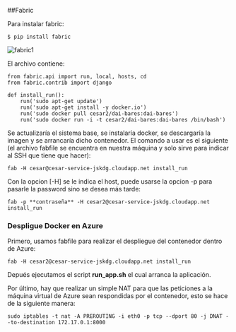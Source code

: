##Fabric

Para instalar fabric:
```
$ pip install fabric
```
![fabric1](http://i1155.photobucket.com/albums/p543/cesypozo/Ejercicios%20tema%206/fabric_zpsgvssvd4x.png)

El archivo contiene:

```
from fabric.api import run, local, hosts, cd
from fabric.contrib import django

def install_run():
	run('sudo apt-get update')
	run('sudo apt-get install -y docker.io')
	run('sudo docker pull cesar2/dai-bares:dai-bares')
	run('sudo docker run -i -t cesar2/dai-bares:dai-bares /bin/bash')
```

Se actualizaría el sistema base, se instalaría docker, se descargaría la imagen y se arrancaría dicho contenedor. 
El comando a usar es el siguiente (el archivo fabfile se encuentra en nuestra máquina y solo sirve para indicar 
al SSH que tiene que hacer):

```
fab -H cesar@cesar-service-jskdg.cloudapp.net install_run
```
Con la opcion [-H] se le indica el host, puede usarse la opcion -p para pasarle la password sino se desea más tarde:

```
fab -p **contraseña** -H cesar2@cesar-service-jskdg.cloudapp.net install_run
```

### Despligue Docker en Azure


Primero, usamos fabfile para realizar el despliegue del contenedor dentro de Azure:
```
fab -H cesar2@cesar-service-jskdg.cloudapp.net install_run
```

Depués ejecutamos el script **run_app.sh** el cual arranca la aplicación.
 
Por último, hay que realizar un simple NAT para que las peticiones a la máquina virtual de Azure sean respondidas por el contenedor, esto se hace de la siguiente manera:
```
sudo iptables -t nat -A PREROUTING -i eth0 -p tcp --dport 80 -j DNAT --to-destination 172.17.0.1:8000
```



